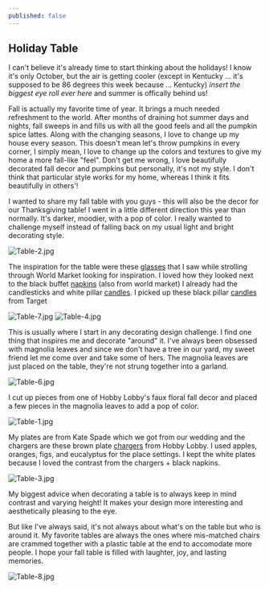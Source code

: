 ```yaml
---
published: false
---
```

## Holiday Table

I can't believe it's already time to start thinking about the holidays! I know it's only October, but the air is getting cooler (except in Kentucky ... it's supposed to be 86 degrees this week because ... Kentucky) *insert the biggest eye roll ever here* and summer is offically behind us! 

Fall is actually my favorite time of year. It brings a much needed refreshment to the world. After months of draining hot summer days and nights, fall sweeps in and fills us with all the good feels and all the pumpkin spice lattes. Along with the changing seasons, I love to change up my house every season. This doesn't mean let's throw pumpkins in every corner, I simply mean, I love to change up the colors and textures to give my home a more fall-like "feel". Don't get me wrong, I love beautifully decorated fall decor and pumpkins but personally, it's not my style. I don't think that particular style works for my home, whereas I think it fits beautifully in others'! 

I wanted to share my fall table with you guys - this will also be the decor for our Thanksgiving table! I went in a little different direction this year than normally. It's darker, moodier, with a pop of color. I really wanted to challenge myself instead of falling back on my usual light and bright decorating style.

![Table-2.jpg]({{site.baseurl}}/_posts/Table-2.jpg)


The inspiration for the table were these [glasses](https://www.worldmarket.com/product/copper-omber-rim-drinkware-collection.do?sortby=ourPicks&from=fn) that I saw while strolling through World Market looking for inspiration. I loved how they looked next to the black buffet [napkins](https://www.worldmarket.com/product/black-buffet-napkins%2C-set-of-6.do?sortby=ourPicks&from=Search) (also from world market) I already had the candlesticks and white pillar [candles](https://www.target.com/p/pillar-candle-sugared-birch-hearth-hand-153-with-magnolia/-/A-52991731). I picked up these black pillar [candles](https://www.target.com/p/pillar-candle-3-x6-cedar-magnolia-hearth-hand-153-with-magnolia/-/A-52588206?ref=tgt_adv_XS000000&AFID=google_pla_df&CPNG=PLA_Home+Decor+Shopping_Priority+Brands&adgroup=SC_Hearth&Hand&LID=700000001170770pgs&network=g&device=c&location=9052921&gclid=Cj0KCQjwi8fdBRCVARIsAEkDvnJ8HF3LgsDQCH3mQcN2p3OxgH3TmzCC36YXRqRmIWCe6brQ0jusSqIaAsbBEALw_wcB&gclsrc=aw.ds) from Target 

![Table-7.jpg]({{site.baseurl}}/_posts/Table-7.jpg)
![Table-4.jpg]({{site.baseurl}}/_posts/Table-4.jpg)

This is usually where I start in any decorating design challenge. I find one thing that inspires me and decorate "around" it. I've always been obsessed with magnolia leaves and since we don't have a tree in our yard, my sweet friend let me come over and take some of hers. The magnolia leaves are just placed on the table, they're not strung together into a garland. 

![Table-6.jpg]({{site.baseurl}}/_posts/Table-6.jpg)

I cut up pieces from one of Hobby Lobby's faux floral fall decor and placed a few pieces in the magnolia leaves to add a pop of color. 

![Table-1.jpg]({{site.baseurl}}/_posts/Table-1.jpg)

My plates are from Kate Spade which we got from our wedding and the chargers are these brown plate [chargers](https://www.hobbylobby.com/search/?text=brown+plate+charger&quickview=40880) from Hobby Lobby. I used apples, oranges, figs, and eucalyptus for the place settings. I kept the white plates because I loved the contrast from the chargers + black napkins. 

![Table-3.jpg]({{site.baseurl}}/_posts/Table-3.jpg)

My biggest advice when decorating a table is to always keep in mind contrast and varying height! It makes your design more interesting and aesthetically pleasing to the eye.

But like I've always said, it's not always about what's on the table but who is around it. My favorite tables are always the ones where mis-matched chairs are crammed together with a plastic table at the end to accomodate more people. I hope your fall table is filled with laughter, joy, and lasting memories. 

![Table-8.jpg]({{site.baseurl}}/_posts/Table-8.jpg)








